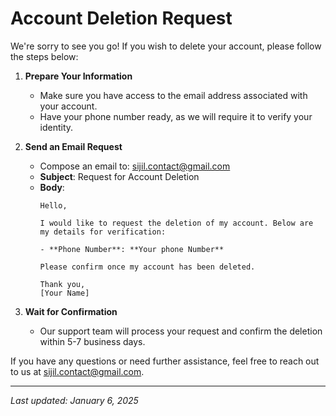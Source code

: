 # Account Deletion Request

We're sorry to see you go! If you wish to delete your account, please follow the steps below:

1. **Prepare Your Information**
   - Make sure you have access to the email address associated with your account.
   - Have your phone number ready, as we will require it to verify your identity.

2. **Send an Email Request**
   - Compose an email to: [sijil.contact@gmail.com](mailto:sijil.contact@gmail.com)
   - **Subject**: Request for Account Deletion
   - **Body**:
     ```
     Hello,

     I would like to request the deletion of my account. Below are my details for verification:

     - **Phone Number**: **Your phone Number**

     Please confirm once my account has been deleted.

     Thank you,
     [Your Name]
     ```

3. **Wait for Confirmation**
   - Our support team will process your request and confirm the deletion within 5-7 business days.

If you have any questions or need further assistance, feel free to reach out to us at [sijil.contact@gmail.com](mailto:sijil.contact@gmail.com).

---

*Last updated: January 6, 2025*
